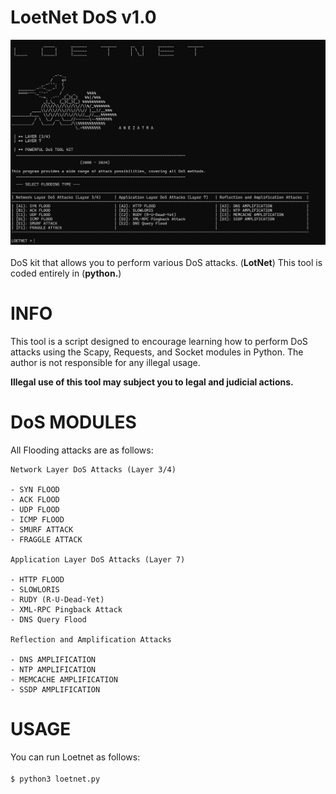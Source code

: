 # LoetNet DoS v1.0
![banner image](https://github.com/anezatra/LOETNET/blob/main/banner.png)<br></br>
DoS kit that allows you to perform various DoS attacks. (**LotNet**)
This tool is coded entirely in (**python.**)

# INFO

This tool is a script designed to encourage learning how to perform DoS attacks using the Scapy, Requests, and Socket modules in Python. The author is not responsible for any illegal usage.

**Illegal use of this tool may subject you to legal and judicial actions.**

# DoS MODULES

All Flooding attacks are as follows:

```
Network Layer DoS Attacks (Layer 3/4)

- SYN FLOOD
- ACK FLOOD
- UDP FLOOD
- ICMP FLOOD
- SMURF ATTACK
- FRAGGLE ATTACK

Application Layer DoS Attacks (Layer 7)

- HTTP FLOOD
- SLOWLORIS
- RUDY (R-U-Dead-Yet)
- XML-RPC Pingback Attack
- DNS Query Flood

Reflection and Amplification Attacks

- DNS AMPLIFICATION
- NTP AMPLIFICATION
- MEMCACHE AMPLIFICATION
- SSDP AMPLIFICATION
```

# USAGE

You can run Loetnet as follows:<br></br>
`$ python3 loetnet.py`
